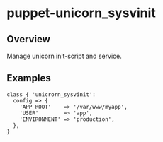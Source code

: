 # puppet-unicorn_sysvinit

## Overview

Manage unicorn init-script and service.

## Examples

```puppet
class { 'unicrorn_sysvinit':
  config => {
    'APP_ROOT'    => '/var/www/myapp',
    'USER'        => 'app',
    'ENVIRONMENT' => 'production',
  },
}

```
